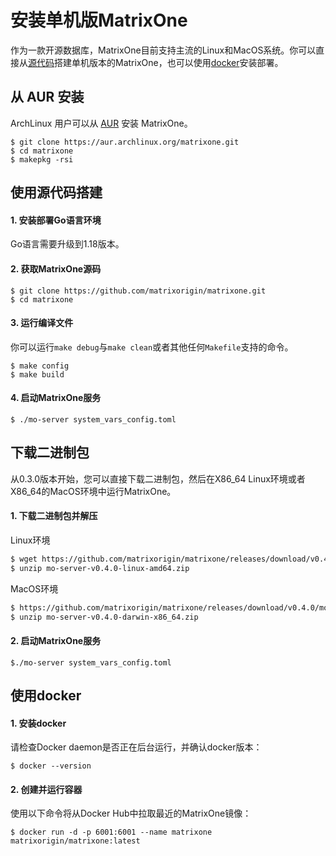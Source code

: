 # **安装单机版MatrixOne**

作为一款开源数据库，MatrixOne目前支持主流的Linux和MacOS系统。你可以直接从[源代码](#使用源代码搭建)搭建单机版本的MatrixOne，也可以使用[docker](#使用docker)安装部署。

## **从 AUR 安装**

ArchLinux 用户可以从 [AUR](https://aur.archlinux.org/packages/matrixone) 安装 MatrixOne。

```
$ git clone https://aur.archlinux.org/matrixone.git
$ cd matrixone
$ makepkg -rsi
```

## **使用源代码搭建**

#### 1. 安装部署Go语言环境

Go语言需要升级到1.18版本。

#### 2. 获取MatrixOne源码

```
$ git clone https://github.com/matrixorigin/matrixone.git
$ cd matrixone
```

#### 3. 运行编译文件

你可以运行`make debug`与`make clean`或者其他任何`Makefile`支持的命令。

```
$ make config
$ make build
```

#### 4. 启动MatrixOne服务

```
$ ./mo-server system_vars_config.toml
```

## **下载二进制包**

从0.3.0版本开始，您可以直接下载二进制包，然后在X86_64 Linux环境或者X86_64的MacOS环境中运行MatrixOne。

#### 1. 下载二进制包并解压

Linux环境

```bash
$ wget https://github.com/matrixorigin/matrixone/releases/download/v0.4.0/mo-server-v0.4.0-linux-amd64.zip
$ unzip mo-server-v0.4.0-linux-amd64.zip
```

MacOS环境

```bash
$ https://github.com/matrixorigin/matrixone/releases/download/v0.4.0/mo-server-v0.4.0-darwin-x86_64.zip
$ unzip mo-server-v0.4.0-darwin-x86_64.zip
```

#### 2. 启动MatrixOne服务

```
$./mo-server system_vars_config.toml
```

## **使用docker**

#### 1. 安装docker

请检查Docker daemon是否正在后台运行，并确认docker版本：

```
$ docker --version
```

#### 2. 创建并运行容器

使用以下命令将从Docker Hub中拉取最近的MatrixOne镜像：

```
$ docker run -d -p 6001:6001 --name matrixone matrixorigin/matrixone:latest
```
